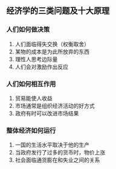 
## 经济学的三类问题及十大原理
### 人们如何做决策
1. 人们面临得失交换（权衡取舍）
2. 某物的成本是为此所放弃的东西
3. 理性人思考边际量
4. 人们会对激励作出反应
### 人们如何相互作用
1. 贸易能使人收益
2. 市场通常是组织经济活动的好方式
3. 政府有时可以改进市场结果
### 整体经济如何运行
1. 一国的生活水平取决于他的生产
2. 当政府发行了过多的货币时，物价上涨
3. 社会面临通货膨在和失业之间的关系
